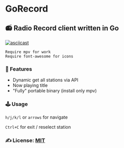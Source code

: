 # GoRecord

## 📻 Radio Record client written in Go

[![asciicast](https://asciinema.org/a/6toERrna0jtqILxxJyiB94Ynx.svg)](https://asciinema.org/a/6toERrna0jtqILxxJyiB94Ynx)

```text
Require mpv for work
Require font-awesome for icons
```

### 📌 Features

- Dynamic get all stations via API
- Now playing title
- "Fully" portable binary (install only mpv)

### 🕹 Usage

`h/j/k/l` or `arrows` for navigate

`Ctrl+C` for exit / reselect station

### ✍️ License: [MIT](/LICENSE)
